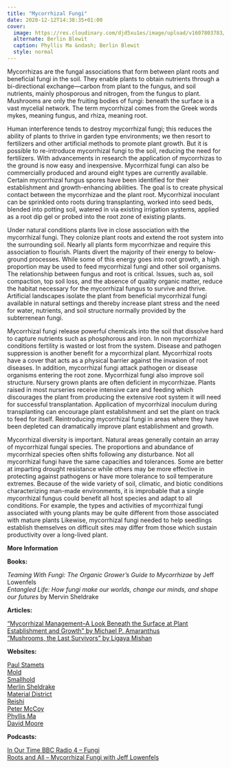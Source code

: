 ```yaml
---
title: "Mycorrhizal Fungi"
date: 2020-12-12T14:38:35+01:00
cover:
  image: https://res.cloudinary.com/djd5xu1es/image/upload/v1607803783/berlin_blewit_wt5psd.jpg
  alternate: Berlin Blewit
  caption: Phyllis Ma &ndash; Berlin Blewit
  style: normal
---
```


Mycorrhizas are the fungal associations that form between plant roots and beneficial fungi in the soil. They enable plants to obtain nutrients through a bi-directional exchange&mdash;carbon from plant to the fungus, and soil nutrients, mainly phosporous and nitrogen, from the fungus to plant. Mushrooms are only the fruiting bodies of fungi: beneath the surface is a vast mycelial network. The term mycorrhizal comes from the Greek words mykes, meaning fungus, and rhiza, meaning root. 


Human interference tends to destroy mycorrhizal fungi; this reduces the ability of plants to thrive in garden type environments; we then resort to fertilizers and other artificial methods to promote plant growth. But it is possible to re-introduce mycorrhizal fungi to the soil, reducing the need for fertilizers. With advancements in research the application of mycorrhizas to the ground is now easy and inexpensive. Mycorrhizal fungi can also be commercially produced and around eight types are currently available. Certain mycorrhizal fungus spores have been identified for their establishment and growth-enhancing abilities. The goal is to create physical contact between the mycorrhizae and the plant root. Mycorrhizal inoculant can be sprinkled onto roots during transplanting, worked into seed beds, blended into potting soil, watered in via existing irrigation systems, applied as a root dip gel or probed into the root zone of existing plants. 


Under natural conditions plants live in close association with the mycorrhizal fungi. They colonize plant roots and extend the root system into the surrounding soil. Nearly all plants form mycorrhizae and require this association to flourish. Plants divert the majority of their energy to below-ground processes. While some of this energy goes into root growth, a high proportion may be used to feed mycorrhizal fungi and other soil organisms. The relationship between fungus and root is critical. Issues, such as, soil compaction, top soil loss, and the absence of quality organic matter, reduce the habitat necessary for the mycorrhizal fungus to survive and thrive. Artificial landscapes isolate the plant from beneficial mycorrhizal fungi available in natural settings and thereby increase plant stress and the need for water, nutrients, and soil structure normally provided by the subterrenean fungi. 


Mycorrhizal fungi release powerful chemicals into the soil that dissolve hard to capture nutrients such as phosphorous and iron. In non mycorrhizal conditions fertility is wasted or lost from the system. Disease and pathogen suppression is another benefit for a mycorrhizal plant. Mycorrhizal roots have a cover that acts as a physical barrier against the invasion of root diseases. In addition, mycorrhizal fungi attack pathogen or disease organisms entering the root zone. Mycorrhizal fungi also improve soil structure. Nursery grown plants are often deficient in mycorrhizae. Plants raised in most nurseries receive intensive care and feeding which discourages the plant from producing the extensive root system it will need for successful transplantation. Application of mycorrhizal inoculum during transplanting can encourage plant establishment and set the plant on track to feed for itself. Reintroducing mycorrhizal fungi in areas where they have been depleted can dramatically improve plant establishment and growth.


Mycorrhizal diversity is important. Natural areas generally contain an array of mycorrhizal fungal species. The proportions and abundance of mycorrhizal species often shifts following any disturbance. Not all mycorrhizal fungi have the same capacities and tolerances. Some are better at imparting drought resistance while others may be more effective in protecting against pathogens or have more tolerance to soil temperature extremes. Because of the wide variety of soil, climatic, and biotic conditions characterizing man-made environments, it is improbable that a single mycorrhizal fungus could benefit all host species and adapt to all conditions. For example, the types and activities of mycorrhizal fungi associated with young plants may be quite different from those associated with mature plants Likewise, mycorrhizal fungi needed to help seedlings establish themselves on difficult sites may differ from those which sustain productivity over a long-lived plant.


**More Information**

**Books:**

*Teaming With Fungi: The Organic Grower’s Guide to Mycorrhizae* by Jeff Lowenfels  
*Entangled Life: How fungi make our worlds, change our minds, and shape our futures* by Mervin Sheldrake  

**Articles:**

[&ldquo;Mycorrhizal Management&ndash;A Look Beneath the Surface at Plant Establishment and Growth&rdquo; by Michael P. Amaranthus](https://fungi.com/blogs/articles/mycorrhizal-management)  
[&ldquo;Mushrooms, the Last Survivors&rdquo; by Ligaya Mishan](https://www.nytimes.com/2020/09/18/t-magazine/mushrooms-fashion-food-art.html?utm_source=pocket&utm_medium=email&utm_campaign=pockethits)  

**Websites:**

[Paul Stamets](https://fungi.com/)  
[Mold](https://thisismold.com)  
[Smallhold](https://www.smallhold.com/)  
[Merlin Sheldrake](https://www.merlinsheldrake.com/articles)  
[Material District](https://materialdistrict.com/article/mycotex-textile-mushroom-mycelium/)  
[Reishi](https://www.mycoworks.com/)  
[Peter McCoy](https://mycologos.world/)  
[Phyllis Ma](https://phyllisma.com/work#/mushrooms/)  
[David Moore](http://www.davidmoore.org.uk/assets/mostly_mycology/diane_howarth/introduction.htm)  

**Podcasts:**

[In Our Time BBC Radio 4 &ndash; Fungi](https://www.bbc.co.uk/sounds/play/b09r3nwl)  
[Roots and All &ndash; Mycorrhizal Fungi with Jeff Lowenfels](https://rootsandall.co.uk/portfolio-item/episode-51-mycorrhizal-fungi-with-jeff-lowenfels/)  

